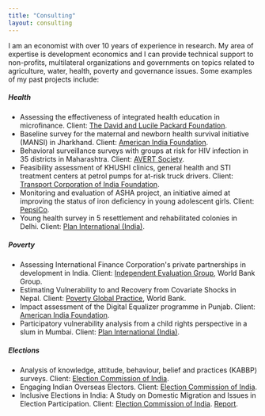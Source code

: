 ```yaml
---
title: "Consulting"
layout: consulting
---
```


I am an economist with over 10 years of experience in research. My area of expertise is development economics and I can provide technical support to non-profits, multilateral organizations and governments on topics related to agriculture, water, health, poverty and governance issues. Some examples of my past projects include:

##### Health
* Assessing the effectiveness of integrated health education in microfinance. Client: [The David and Lucile Packard Foundation](https://www.packard.org/).
* Baseline survey for the maternal and newborn health survival initiative (MANSI) in Jharkhand. Client: [American India Foundation](https://aif.org/).
* Behavioral surveillance surveys with groups at risk for HIV infection in 35 districts in Maharashtra. Client: [AVERT Society](https://www.avert.org/).
* Feasibility assessment of KHUSHI clinics, general health and STI treatment centers at petrol pumps for at-risk truck drivers. Client: [Transport Corporation of India Foundation](http://www.tcifindia.org/).
* Monitoring and evaluation of ASHA project, an initiative aimed at improving the status of iron deficiency in young adolescent girls. Client: [PepsiCo](https://www.pepsico.com/).
* Young health survey in 5 resettlement and rehabilitated colonies in Delhi. Client: [Plan International (India)](https://plan-international.org/india).

##### Poverty 
* Assessing International Finance Corporation's private partnerships in development in India. Client: [Independent Evaluation Group](https://ieg.worldbankgroup.org/), World Bank Group.
* Estimating Vulnerability to and Recovery from Covariate Shocks in Nepal. Client: [Poverty Global Practice](https://www.worldbank.org/en/topic/poverty), World Bank.
* Impact assessment of the Digital Equalizer programme in Punjab. Client: [American India Foundation](https://aif.org/).
* Participatory vulnerability analysis from a child rights perspective in a slum in Mumbai. Client: [Plan International (India)](https://plan-international.org/india).

##### Elections
* Analysis of knowledge, attitude, behaviour, belief and practices (KABBP) surveys. Client: [Election Commission of India](https://eci.gov.in/).
* Engaging Indian Overseas Electors. Client: [Election Commission of India](https://eci.gov.in/).
* Inclusive Elections in India: A Study on Domestic Migration and Issues in Election Participation. Client: [Election Commission of India](https://eci.gov.in/). [Report](http://www.shram.org/reports_pdf/eci_report.pdf).